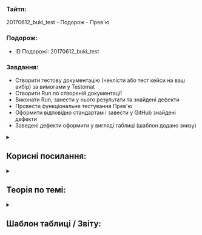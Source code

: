 <h3>Тайтл:</h3>

20170612_buki_test - Подорож - Прев'ю

<h3>Подорож:</h3>

- ID Подорожі: 20170612_buki_test

<h3>Завдання:</h3>

- Створити тестову документацію (чеклісти або тест кейси на ваш вибір) за вимогами у Testomat
- Створити Run по створеній документації
- Виконати Run, занести у нього результати та знайдені дефекти
- Провести функціональне тестування Прев'ю
- Оформити відповідно стандартам і завести у GitHub знайдені дефекти
- Заведені дефекти оформити у вигляді таблиці (шаблон додано знизу) 

<details>
    <summary><h2>Корисні посилання:</h2></summary> 

| Назва | Посилання
| --- | ---
| Репозиторій, для заведення дефектів | https://github.com/scholokov/long-travel-2/issues
| Додаток, що тестується | https://test.long-travel.live/ + додати ID подорожі
| Дизайн | https://www.figma.com/file/mh7iDnG6ec7yiC0SCGad7L/Long-Travel?node-id=986%3A6&mode=dev
| Вимоги | https://qax.gitbook.io/qax-travel/requirements/4.travel/struktura/prevyu-podorozhi
  
</details>


<details>
    <summary><h2>Теорія по темі:</h2></summary> 

| Назва | Посилання
| --- | ---
| Теоретичний матеріал "Як оформляти дефекти" (для доступу необхідно авторизуватися) | https://www.qax-camp.com.ua/courses/practise/lessons/defect/
| Теоретичний матеріал "Як користуватися GitHub" (для доступу необхідно авторизуватися) | https://www.qax-camp.com.ua/courses/qa-basic-programs/lessons/github/
| Теоретичний матеріал "Як користуватися TestRail" (для доступу необхідно авторизуватися) | https://www.qax-camp.com.ua/courses/qa-basic-programs/lessons/testrail/
| Теоретичний матеріал "Як писати тестову документацію" (для доступу необхідно авторизуватися) | https://www.qax-camp.com.ua/courses/practise/lessons/test-documentation/
| Теоретичний матеріал "Процеси роботи з задачами" (для доступу необхідно авторизуватися) | https://www.qax-camp.com.ua/courses/practise/lessons/workflow-project/
| Майстер-клас по тестуванню задачі (для доступу необхідно авторизуватися) | https://www.qax-camp.com.ua/courses/mc-testing/lessons/mc-travel-travel-preview/
| Базовий курс по тестуванню (для доступу необхідно авторизуватися) | https://www.qax-camp.com.ua/courses/q6-basic/
| Розширений курс по тестуванню (для доступу необхідно авторизуватися) | https://www.qax-camp.com.ua/courses/testing/
  
</details>


<details>
    <summary><h2>Шаблон таблиці / Звіту:</h2></summary> 

| ID Дефекту | Назва
| --- | ---
| #4672 | 20191012_14_dnipro_В "Маршруті подорожі" блоку "Мапа" не відображається назва готелю
| #4666 | 20191012_14_dnipro_Між блоками "Прев'ю" та "Мапа" відображається назва країни "Ukraine"
  
</details>
